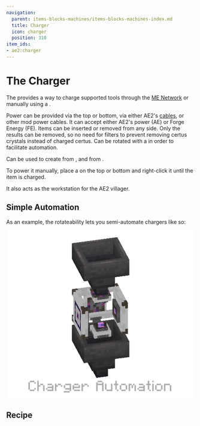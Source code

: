 ```yaml
---
navigation:
  parent: items-blocks-machines/items-blocks-machines-index.md
  title: Charger
  icon: charger
  position: 310
item_ids:
- ae2:charger
---
```


# The Charger

<BlockImage id="charger" scale="8" />

The <ItemLink id="charger" /> provides a way to charge
supported tools through the [ME Network](../../me-network.md) or manually using a <ItemLink id="crank" />.

Power can be provided via the top or bottom, via either AE2's [cables](cables.md), or other mod power cables. It can
accept either AE2's power (AE) or Forge Energy (FE). Items can be inserted or removed from any side. Only the results can
be removed, so no need for filters to prevent removing certus crystals instead of charged certus. Can be rotated with a
<ItemLink id="certus_quartz_wrench" /> in order to facilitate automation.

Can be used to create <ItemLink id="charged_certus_quartz_crystal" />
from <ItemLink id="certus_quartz_crystal" />, and <ItemLink id="meteorite_compass" /> from <ItemLink id="minecraft:compass" />.

To power it manually, place a <ItemLink id="crank" /> on the top or bottom and right-click it until the item is charged.

It also acts as the workstation for the AE2 villager.

## Simple Automation

As an example, the rotateability lets you semi-automate chargers like so:

![Charger Automation](../assets/assemblies/charger_hopper.png)

## Recipe

<RecipeFor id="charger" />
